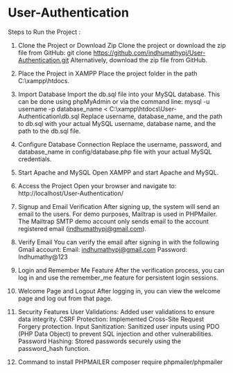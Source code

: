 # User-Authentication
Steps to Run the Project :

1. Clone the Project or Download Zip
   Clone the project or download the zip file from GitHub:
   git clone https://github.com/indhumathypj/User-Authentication.git
   Alternatively, download the zip file from GitHub.

2. Place the Project in XAMPP
   Place the project folder in the path C:\xampp\htdocs\.

3. Import Database
   Import the db.sql file into your MySQL database. This can be done using phpMyAdmin or via the command line:
   mysql -u username -p database_name < C:\xampp\htdocs\User-Authentication\db.sql
   Replace username, database_name, and the path to db.sql with your actual MySQL username, database name, and the path to the db.sql file.

4. Configure Database Connection
   Replace the username, password, and database_name in config/database.php file with your actual MySQL credentials.

5. Start Apache and MySQL
   Open XAMPP and start Apache and MySQL.

6. Access the Project
   Open your browser and navigate to:
   http://localhost/User-Authentication/

7. Signup and Email Verification
   After signing up, the system will send an email to the users. For demo purposes, Mailtrap is used in PHPMailer. The Mailtrap SMTP demo account  only sends email to the account registered email (indhumathypj@gmail.com).

8. Verify Email
   You can verify the email after signing in with the following Gmail account:
   Email: indhumathypj@gmail.com
   Password: Indhumathy@123

9. Login and Remember Me Feature
   After the verification process, you can log in and use the remember_me feature for persistent login sessions.

10. Welcome Page and Logout
    After logging in, you can view the welcome page and log out from that page.

11. Security Features
    User Validations: Added user validations to ensure data integrity.
    CSRF Protection: Implemented Cross-Site Request Forgery protection.
    Input Sanitization: Sanitized user inputs using PDO (PHP Data Object) to prevent SQL injection and other vulnerabilities.
    Password Hashing: Stored passwords securely using the password_hash function.

12. Command to install PHPMAILER
    composer require phpmailer/phpmailer






